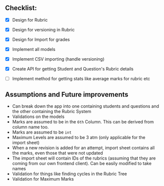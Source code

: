 ## Checklist:
- [x] Design for Rubric
- [x] Design for versioning in Rubric
- [x] Design for Import for grades
- [x] Implement all models
- [x] Implement CSV importing (handle versioning)
- [x] Create API for getting Student and Question's Rubric details
- [ ] Implement method for getting stats like average marks for rubric etc


## Assumptions and Future improvements
- Can break down the app into one containing students and questions and the other containing the Rubric System
- Validations on the models
- Marks are assumed to be in the `6th` Column. This can be derived from column name too.
- Marks are assumed to be `int`
- Maximum Levels are assumed to be 3 atm (only applicable for the import sheet)
- When a new revision is added for an attempt, import sheet contains all the marks, even those that were not updated
- The import sheet will contain IDs of the rubrics (assuming that they are coming from our own frontend client). Can be 
easily modified to take names
- Validation for things like finding cycles in the Rubric Tree
- Validation for Maximum Marks
